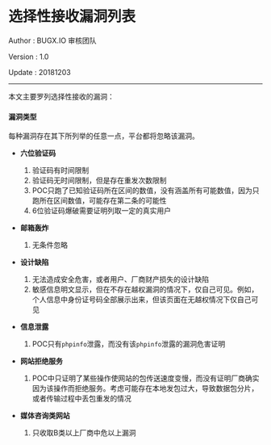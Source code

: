 # 选择性接收漏洞列表

Author  : BUGX.IO 审核团队

Version : 1.0

Update  : 20181203

---
本文主要罗列选择性接收的漏洞：


#### 漏洞类型

每种漏洞存在其下所列举的任意一点，平台都将忽略该漏洞。

- **六位验证码**
    1. 验证码有时间限制
    2. 验证码无时间限制，但是存在重发次数限制
    3. POC只跑了已知验证码所在区间的数值，没有涵盖所有可能数值，因为只跑所在区间数值，可能存在第二条的可能性
    4. 6位验证码爆破需要证明列取一定的真实用户

- **邮箱轰炸**
    1. 无条件忽略
    

- **设计缺陷**
    1. 无法造成安全危害，或者用户、厂商财产损失的设计缺陷
    2. 敏感信息明文显示，但在不存在越权漏洞的情况下，仅自己可见。例如，个人信息中身份证号码全部展示出来，但该页面在无越权情况下仅自己可见

- **信息泄露**
    1. POC只有`phpinfo`泄露，而没有该`phpinfo`泄露的漏洞危害证明

- **网站拒绝服务**
    1. POC中只证明了某些操作使网站的包传送速度变慢，而没有证明厂商确实因为该操作而拒绝服务。考虑可能存在本地发包过大，导致数据包分片，或者传输过程中丢包重发的情况

- **媒体咨询类网站**
    1. 只收取B类以上厂商中危以上漏洞
